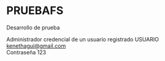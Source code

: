 # PRUEBAFS
Desarrollo de prueba

Administrador credencial de un usuario registrado
USUARIO kenethagui@gmail.com  
Contraseña 123
